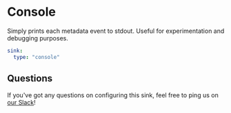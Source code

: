 # Console

Simply prints each metadata event to stdout. Useful for experimentation and debugging purposes.

```yml
sink:
  type: "console"
```

## Questions

If you've got any questions on configuring this sink, feel free to ping us on [our Slack](https://slack.datahubproject.io/)!
